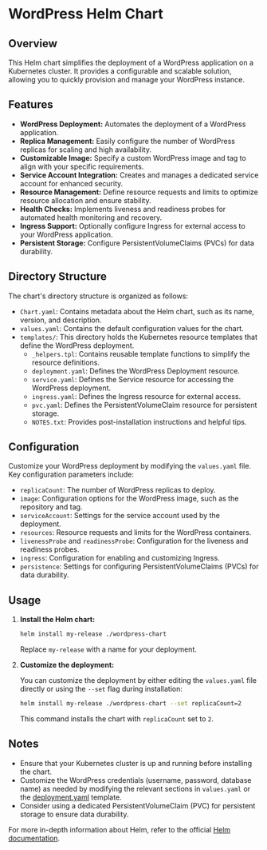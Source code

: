 # WordPress Helm Chart

## Overview

This Helm chart simplifies the deployment of a WordPress application on a Kubernetes cluster. It provides a configurable and scalable solution, allowing you to quickly provision and manage your WordPress instance.

## Features

* **WordPress Deployment:** Automates the deployment of a WordPress application.
* **Replica Management:** Easily configure the number of WordPress replicas for scaling and high availability.
* **Customizable Image:** Specify a custom WordPress image and tag to align with your specific requirements.
* **Service Account Integration:** Creates and manages a dedicated service account for enhanced security.
* **Resource Management:** Define resource requests and limits to optimize resource allocation and ensure stability.
* **Health Checks:** Implements liveness and readiness probes for automated health monitoring and recovery.
* **Ingress Support:** Optionally configure Ingress for external access to your WordPress application.
* **Persistent Storage:** Configure PersistentVolumeClaims (PVCs) for data durability.

## Directory Structure

The chart's directory structure is organized as follows:

* `Chart.yaml`: Contains metadata about the Helm chart, such as its name, version, and description.
* `values.yaml`: Contains the default configuration values for the chart.
* `templates/`: This directory holds the Kubernetes resource templates that define the WordPress deployment.
  * `_helpers.tpl`: Contains reusable template functions to simplify the resource definitions.
  * `deployment.yaml`: Defines the WordPress Deployment resource.
  * `service.yaml`: Defines the Service resource for accessing the WordPress deployment.
  * `ingress.yaml`: Defines the Ingress resource for external access.
  * `pvc.yaml`: Defines the PersistentVolumeClaim resource for persistent storage.
  * `NOTES.txt`: Provides post-installation instructions and helpful tips.

## Configuration

Customize your WordPress deployment by modifying the `values.yaml` file. Key configuration parameters include:

* `replicaCount`: The number of WordPress replicas to deploy.
* `image`: Configuration options for the WordPress image, such as the repository and tag.
* `serviceAccount`: Settings for the service account used by the deployment.
* `resources`: Resource requests and limits for the WordPress containers.
* `livenessProbe` and `readinessProbe`: Configuration for the liveness and readiness probes.
* `ingress`: Configuration for enabling and customizing Ingress.
* `persistence`: Settings for configuring PersistentVolumeClaims (PVCs) for data durability.

## Usage

1. **Install the Helm chart:**

    ```sh
    helm install my-release ./wordpress-chart
    ```
    Replace `my-release` with a name for your deployment.

2. **Customize the deployment:**

    You can customize the deployment by either editing the `values.yaml` file directly or using the `--set` flag during installation:

    ```sh
    helm install my-release ./wordpress-chart --set replicaCount=2
    ```
    This command installs the chart with `replicaCount` set to `2`.

## Notes

* Ensure that your Kubernetes cluster is up and running before installing the chart.
* Customize the WordPress credentials (username, password, database name) as needed by modifying the relevant sections in `values.yaml` or the [deployment.yaml](http://_vscodecontentref_/0) template.
* Consider using a dedicated PersistentVolumeClaim (PVC) for persistent storage to ensure data durability.

For more in-depth information about Helm, refer to the official [Helm documentation](https://helm.sh/docs/).